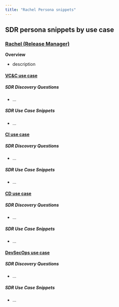 ```yaml
---
title: "Rachel Persona snippets"
---
```


## SDR persona snippets by use case

### [Rachel (Release Manager)](/handbook/product/personas/#rachel-release-manager)

**Overview**

- description

#### [VC&C use case](/handbook/marketing/brand-and-product-marketing/product-and-solution-marketing/usecase-gtm/version-control-collaboration/#personas)

##### SDR Discovery Questions

- ...

##### SDR Use Case Snippets

- ...

#### [CI use case](/handbook/marketing/brand-and-product-marketing/product-and-solution-marketing/usecase-gtm/ci/#personas)

##### SDR Discovery Questions

- ...

##### SDR Use Case Snippets

- ...

#### [CD use case](/handbook/marketing/brand-and-product-marketing/product-and-solution-marketing/usecase-gtm/cd/#personas)

##### SDR Discovery Questions

- ...

##### SDR Use Case Snippets

- ...

#### [DevSecOps use case](/handbook/marketing/brand-and-product-marketing/product-and-solution-marketing/usecase-gtm/devsecops/#personas)

##### SDR Discovery Questions

- ...

##### SDR Use Case Snippets

- ...
